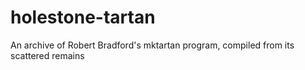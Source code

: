 # holestone-tartan
An archive of Robert Bradford's mktartan program, compiled from its scattered remains
